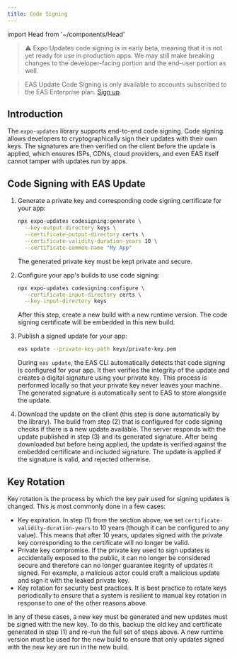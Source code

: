 ```yaml
---
title: Code Signing
---
```


import Head from '~/components/Head'

<Head title="EAS Update Code Signing - Expo Documentation" />

> ⚠️ Expo Updates code signing is in early beta, meaning that it is not yet ready for use in production apps. We may still make breaking changes to the developer-facing portion and the end-user portion as well.

> EAS Update Code Signing is only available to accounts subscribed to the EAS Enterprise plan. [Sign up](https://expo.dev/pricing).

## Introduction

The `expo-updates` library supports end-to-end code signing. Code signing allows developers to cryptographically sign their updates with their own keys. The signatures are then verified on the client before the update is applied, which ensures ISPs, CDNs, cloud providers, and even EAS itself cannot tamper with updates run by apps.

## Code Signing with EAS Update

1. Generate a private key and corresponding code signing certificate for your app:

    ```bash
    npx expo-updates codesigning:generate \
      --key-output-directory keys \
      --certificate-output-directory certs \
      --certificate-validity-duration-years 10 \
      --certificate-common-name "My App"
    ```

    The generated private key must be kept private and secure.

2. Configure your app's builds to use code signing:

    ```bash
    npx expo-updates codesigning:configure \
      --certificate-input-directory certs \
      --key-input-directory keys
    ```

    After this step, create a new build with a new runtime version. The code signing certificate will be embedded in this new build.

3. Publish a signed update for your app:

    ```bash
    eas update --private-key-path keys/private-key.pem
    ```

    During `eas update`, the EAS CLI automatically detects that code signing is configured for your app. It then verifies the integrity of the update and creates a digital signature using your private key. This process is performed locally so that your private key never leaves your machine. The generated signature is automatically sent to EAS to store alongside the update.
4. Download the update on the client (this step is done automatically by the library). The build from step (2) that is configured for code signing checks if there is a new update available. The server responds with the update published in step (3) and its generated signature. After being downloaded but before being applied, the update is verified against the embedded certificate and included signature. The update is applied if the signature is valid, and rejected otherwise.

## Key Rotation

Key rotation is the process by which the key pair used for signing updates is changed. This is most commonly done in a few cases:
- Key expiration. In step (1) from the section above, we set `certificate-validity-duration-years` to 10 years (though it can be configured to any value). This means that after 10 years, updates signed with the private key corresponding to the certificate will no longer be valid.
- Private key compromise. If the private key used to sign updates is accidentally exposed to the public, it can no longer be considered secure and therefore can no longer guarantee itegrity of updates it signed. For example, a malicious actor could craft a malicious update and sign it with the leaked private key.
- Key rotation for security best practices. It is best practice to rotate keys periodically to ensure that a system is resilient to manual key rotation in response to one of the other reasons above.

In any of these cases, a new key must be generated and new updates must be signed with the new key. To do this, backup the old key and certificate generated in step (1) and re-run the full set of steps above. A new runtime version must be used for the new build to ensure that only updates signed with the new key are run in the new build.